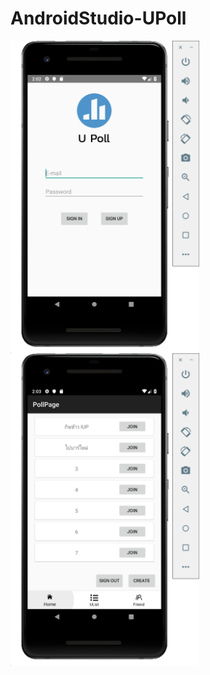 # AndroidStudio-UPoll

<img align="center" src="img/signin.png" height="500"> 
<img align="center" src="img/home.png" height="500"> 

